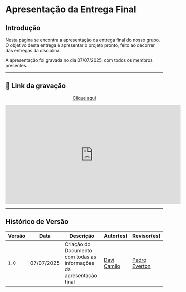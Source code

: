 # Apresentação da Entrega Final

## Introdução
Nesta página se encontra a apresentação da entrega final do nosso grupo. O objetivo desta entrega é apresentar o projeto pronto, feito ao decorrer das entregas da disciplina.

A apresentação foi gravada no dia 07/07/2025, com todos os membros presentes.

---

## 🎥 Link da gravação

<p style="text-align: center"><a href="" target="blanket">Clique aqui</a></p>

<p style="text-align: center">
  <iframe width="560" height="315"
          src="https://www.youtube.com/embed/"
          title="YouTube video player"
          frameborder="0"
          allow="accelerometer; autoplay; clipboard-write; encrypted-media; gyroscope; picture-in-picture; web-share"
          allowfullscreen>
  </iframe>
</p>

---

## Histórico de Versão

| Versão | Data          | Descrição                          | Autor(es)     |  Revisor(es)  |
| ------ | ------------- | ---------------------------------- | ------------- | ------------- |
| `1.0`  |  07/07/2025   |  Criação do Documento com todas as informações da apresentação final | [Davi Camilo](https://github.com/Davicamilo23) | [Pedro Everton](https://github.com/pedroeverton217) |
